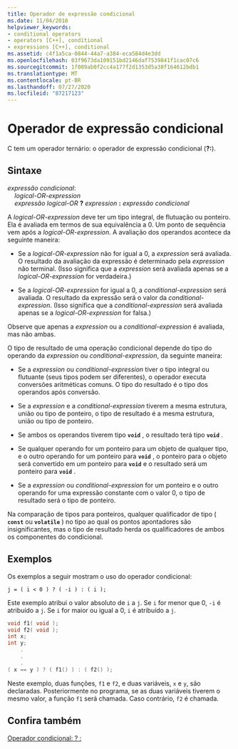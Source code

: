 ```yaml
---
title: Operador de expressão condicional
ms.date: 11/04/2016
helpviewer_keywords:
- conditional operators
- operators [C++], conditional
- expressions [C++], conditional
ms.assetid: c4f1a5ca-0844-44a7-a384-eca584d4e3dd
ms.openlocfilehash: 03f9673da109151bd2146daf7539841f1cac07c6
ms.sourcegitcommit: 1f009ab0f2cc4a177f2d1353d5a38f164612bdb1
ms.translationtype: MT
ms.contentlocale: pt-BR
ms.lasthandoff: 07/27/2020
ms.locfileid: "87217123"
---
```

# <a name="conditional-expression-operator"></a>Operador de expressão condicional

C tem um operador ternário: o operador de expressão condicional (**?:**).

## <a name="syntax"></a>Sintaxe

*expressão condicional*:<br/>
&nbsp;&nbsp;&nbsp;&nbsp;*logical-OR-expression*<br/>
&nbsp;&nbsp;&nbsp;&nbsp;*expressão logical-OR*  **?**  *expression*  **:**  *expressão condicional*

A *logical-OR-expression* deve ter um tipo integral, de flutuação ou ponteiro. Ela é avaliada em termos de sua equivalência a 0. Um ponto de sequência vem após a *logical-OR-expression*. A avaliação dos operandos acontece da seguinte maneira:

- Se a *logical-OR-expression* não for igual a 0, a *expression* será avaliada. O resultado da avaliação da expressão é determinado pela *expression* não terminal. (Isso significa que a *expression* será avaliada apenas se a *logical-OR-expression* for verdadeira.)

- Se a *logical-OR-expression* for igual a 0, a *conditional-expression* será avaliada. O resultado da expressão será o valor da *conditional-expression*. (Isso significa que a *conditional-expression* será avaliada apenas se a *logical-OR-expression* for falsa.)

Observe que apenas a *expression* ou a *conditional-expression* é avaliada, mas não ambas.

O tipo de resultado de uma operação condicional depende do tipo do operando da *expression* ou *conditional-expression*, da seguinte maneira:

- Se a *expression* ou *conditional-expression* tiver o tipo integral ou flutuante (seus tipos podem ser diferentes), o operador executa conversões aritméticas comuns. O tipo do resultado é o tipo dos operandos após conversão.

- Se a *expression* e a *conditional-expression* tiverem a mesma estrutura, união ou tipo de ponteiro, o tipo de resultado é a mesma estrutura, união ou tipo de ponteiro.

- Se ambos os operandos tiverem tipo **`void`** , o resultado terá tipo **`void`** .

- Se qualquer operando for um ponteiro para um objeto de qualquer tipo, e o outro operando for um ponteiro para **`void`** , o ponteiro para o objeto será convertido em um ponteiro para **`void`** e o resultado será um ponteiro para **`void`** .

- Se a *expression* ou *conditional-expression* for um ponteiro e o outro operando for uma expressão constante com o valor 0, o tipo de resultado será o tipo de ponteiro.

Na comparação de tipos para ponteiros, qualquer qualificador de tipo ( **`const`** ou **`volatile`** ) no tipo ao qual os pontos apontadores são insignificantes, mas o tipo de resultado herda os qualificadores de ambos os componentes do condicional.

## <a name="examples"></a>Exemplos

Os exemplos a seguir mostram o uso do operador condicional:

```
j = ( i < 0 ) ? ( -i ) : ( i );
```

Este exemplo atribui o valor absoluto de `i` a `j`. Se `i` for menor que 0, `-i` é atribuído a `j`. Se `i` for maior ou igual a 0, `i` é atribuído a `j`.

```cpp
void f1( void );
void f2( void );
int x;
int y;
    .
    .
    .
( x == y ) ? ( f1() ) : ( f2() );
```

Neste exemplo, duas funções, `f1` e `f2`, e duas variáveis, `x` e `y`, são declaradas. Posteriormente no programa, se as duas variáveis tiverem o mesmo valor, a função `f1` será chamada. Caso contrário, `f2` é chamada.

## <a name="see-also"></a>Confira também

[Operador condicional: ? :](../cpp/conditional-operator-q.md)
